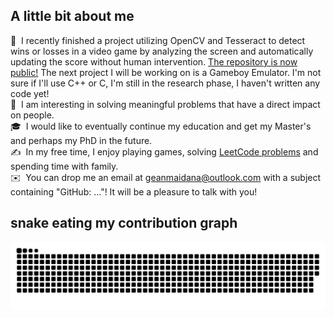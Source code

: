 ## A little bit about me

🌱 &nbsp;I recently finished a project utilizing OpenCV and Tesseract to detect wins or losses in a video game by analyzing the screen and automatically updating the score without human intervention. [The repository is now public!](https://github.com/gcmaidana/Visionwatch) The next project I will be working on is a Gameboy Emulator. I'm not sure if I'll use C++ or C, I'm still in the research phase, I haven't written any code yet! \
👷  &nbsp;I am interesting in solving meaningful problems that have a direct impact on people. \
🎓 &nbsp;I would like to eventually continue my education and get my Master's and perhaps my PhD in the future.\
✍️ &nbsp;In my free time, I enjoy playing games, solving [LeetCode problems](https://github.com/gcmaidana/LeetCode-Solutions/tree/main) and spending time with family.\
✉️ &nbsp;You can drop me an email at geanmaidana@outlook.com with a subject containing "GitHub: ..."! It will be a pleasure to talk with you!

## snake eating my contribution graph
![snake gif](https://github.com/gcmaidana/gcmaidana/blob/output/github-contribution-grid-snake-dark.svg)

